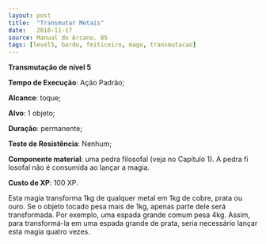 ```yaml
---
layout: post
title:  "Transmutar Metais"
date:   2016-11-17
source: Manual do Arcano. 85
tags: [level5, bardo, feiticeiro, mago, transmutacao]
---
```


**Transmutação de nível 5**

**Tempo de Execução**: Ação Padrão;

**Alcance**: toque;

**Alvo**: 1 objeto;

**Duração**: permanente;

**Teste de Resistência**: Nenhum;

**Componente material**: uma pedra filosofal (veja no Capítulo 1). A pedra fi losofal não é consumida ao lançar a magia. 

**Custo de XP**: 100 XP.

Esta magia transforma 1kg de qualquer metal em 1kg de cobre, prata ou 
ouro. Se o objeto tocado pesa mais de 
1kg, apenas parte dele será transformada. Por exemplo, uma espada grande comum pesa 4kg. Assim, para transformá-la em uma espada grande de prata, seria 
necessário lançar esta magia quatro vezes.
